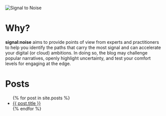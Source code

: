 ![Signal to Noise](/PartnerCrucible/Library/signaltonoise-title.png)

# Why?

**signal:noise** aims to provide points of view from experts and practitioners to help you identify the paths that carry the most signal and can accelerate your digital (or cloud) ambitions. In doing so, the blog may challenge popular narratives, openly highlight uncertainty, and test your comfort levels for engaging at the edge.

# Posts
<ul>
  {% for post in site.posts %}
    <li>
      <a href="/PartnerCrucible{{ post.url }}">{{ post.title }}</a>
    </li>
  {% endfor %}
</ul>